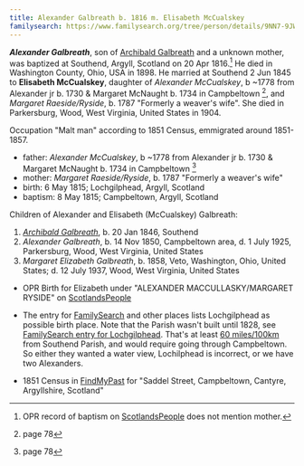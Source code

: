 ```yaml
---
title: Alexander Galbreath b. 1816 m. Elisabeth McCualskey
familysearch: https://www.familysearch.org/tree/person/details/9NN7-9JW
---
```

***Alexander Galbreath***, son of  [Archibald Galbreath](galbreath-archibald-unknown.md) and a unknown mother, was baptized at Southend, Argyll, Scotland on 20 Apr 1816.[^birth] He died in Washington County, Ohio, USA in 1898.  He married at Southend 2 Jun 1845 to **Elisabeth McCualskey**, daughter of *Alexander McCualskey*, b ~1778 from Alexander jr b. 1730 & Margaret McNaught b. 1734 in Campbeltown  [^1792], and *Margaret Raeside/Ryside*, b. 1787 "Formerly a weaver's wife".  She died in  Parkersburg, Wood, West Virginia, United States in 1904.

Occupation "Malt man" according to 1851 Census, emmigrated around 1851-1857. 

- father: *Alexander McCualskey*, b ~1778 from Alexander jr b. 1730 & Margaret McNaught b. 1734 in Campbeltown  [^1792]
- mother: *Margaret Raeside/Ryside*, b. 1787 "Formerly a weaver's wife"
- birth: 6 May 1815; Lochgilphead, Argyll, Scotland
- baptism: 8 May 1815;  Campbeltown, Argyll, Scotland

Children of Alexander and Elisabeth (McCualskey) Galbreath:

1. *[Archibald Galbreath](galbreath-archibald-1846.md)*, b. 20 Jan 1846, Southend
2. *Alexander Galbreath*, b. 14 Nov 1850, Campbeltown area, d. 1 July 1925, Parkersburg, Wood, West Virginia, United States
3. *Margaret Elizabeth Galbreath*, b. 1858, Veto, Washington, Ohio, United States; d. 12 July 1937, Wood, West Virginia, United States

- OPR Birth for Elizabeth  under "ALEXANDER MACCULLASKY/MARGARET RYSIDE" on [ScotlandsPeople](https://www.scotlandspeople.gov.uk/record-results?search_type=people&event=%28B%20OR%20C%20OR%20S%29&record_type%5B0%5D=opr_births&church_type=Old%20Parish%20Registers&dl_cat=church&dl_rec=church-births-baptisms&surname=MACCULLASKY&surname_so=soundex&forename=ELIZABETH&forename_so=syn&sex=F&from_year=1815&to_year=1815&parent_names=MACCULLASKY&parent_names_so=exact&parent_name_two=RYSIDE&parent_name_two_so=exact&county=ARGYLL&record=Church%20of%20Scotland%20%28old%20parish%20registers%29%20Roman%20Catholic%20Church%20Other%20churches&rd_real_name%5B0%5D=CAMPBELTOWN%20%28LANDWARD%29%20OR%20CAMPBELTOWN%20%28BURGH%29%20OR%20CAMPBELTOWN&rd_display_name%5B0%5D=CAMPBELTOWN%20%28LANDWARD%29%7CCAMPBELTOWN%20%28BURGH%29%7CCAMPBELTOWN_CAMPBELTOWN&rd_label%5B0%5D=CAMPBELTOWN&rd_name%5B0%5D=CAMPBELTOWN%20%2ALANDWARD%2A%20OR%20CAMPBELTOWN%20%2ABURGH%2A%20OR%20CAMPBELTOWN)

- The entry for [FamilySearch](https://www.familysearch.org/tree/person/details/9NN7-9JW) and other places lists Lochgilphead as possible birth place.  Note that the Parish wasn't built until 1828, see [FamilySearch entry for Lochgilphead](https://www.familysearch.org/wiki/en/Lochgilphead,_Argyllshire,_Scotland_Genealogy).  That's at least [60 miles/100km](https://goo.gl/maps/g6foj1kRxvH4bXz39) from Southend Parish, and would require going through Campbeltown.  So either they wanted a water view, Lochilphead is incorrect, or we have two Alexanders.
- 1851 Census in [FindMyPast](https://www.findmypast.com/transcript?id=GBC%2F1851%2F0019255793) for "Saddel Street, Campbeltown, Cantyre, Argyllshire, Scotland"

[^birth]: OPR record of baptism on [ScotlandsPeople](https://www.scotlandspeople.gov.uk/view-image/nrs_opr_records/2357208?image=102) does not mention mother.

[^marriage]: OPR Marriage on [ScotlandsPeople](https://www.scotlandspeople.gov.uk/record-results?search_type=People&surname=MCCUALSKEY&forename=ELISABETH&forename_so=starts&from_year=&to_year=&surname_so=exact&church_type=Old%20Parish%20Registers&event=M&record_type[0]=opr_marriages)

[^1792]: page 78
